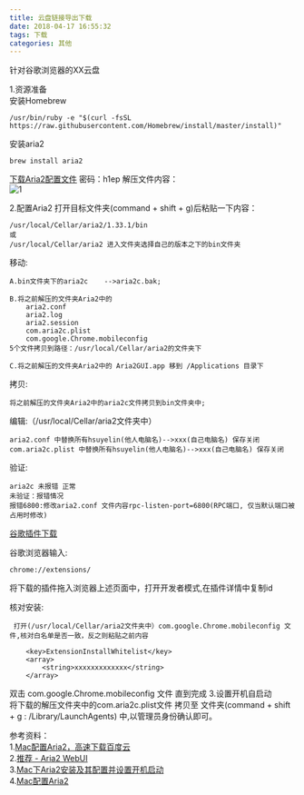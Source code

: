 ```yaml
---
title: 云盘链接导出下载
date: 2018-04-17 16:55:32
tags: 下载
categories: 其他
---
```


针对谷歌浏览器的XX云盘

1.资源准备		
安装Homebrew

	/usr/bin/ruby -e "$(curl -fsSL https://raw.githubusercontent.com/Homebrew/install/master/install)"

安装aria2

	brew install aria2

[下载Aria2配置文件](https://link.jianshu.com/?t=https%3A%2F%2Fpan.baidu.com%2Fs%2F1sYWQYOU4ZJnPTOmuApw-yQ)	密码：h1ep
解压文件内容：		
![1](1.png)	
	
2.配置Aria2
打开目标文件夹(command + shift + g)后粘贴一下内容：

	/usr/local/Cellar/aria2/1.33.1/bin
	或
	/usr/local/Cellar/aria2 进入文件夹选择自己的版本之下的bin文件夹

移动:

	A.bin文件夹下的aria2c	-->aria2c.bak;   
	
	B.将之前解压的文件夹Aria2中的		 
		aria2.conf		
		aria2.log		
		aria2.session		
		com.aria2c.plist		
		com.google.Chrome.mobileconfig 
	5个文件拷贝到路径：/usr/local/Cellar/aria2的文件夹下    
		
	C.将之前解压的文件夹Aria2中的 Aria2GUI.app 移到 /Applications 目录下	
	
拷贝:

	将之前解压的文件夹Aria2中的aria2c文件拷贝到bin文件夹中;
	
编辑:（/usr/local/Cellar/aria2文件夹中）

	aria2.conf 中替换所有hsuyelin(他人电脑名)-->xxx(自己电脑名) 保存关闭
	com.aria2c.plist 中替换所有hsuyelin(他人电脑名)-->xxx(自己电脑名) 保存关闭
	
验证: 

	aria2c 未报错 正常		
	未验证：报错情况		
	报错6800:修改aria2.conf 文件内容rpc-listen-port=6800(RPC端口, 仅当默认端口被占用时修改)

[谷歌插件下载](https://link.jianshu.com/?t=https%3A%2F%2Fgithub.com%2Facgotaku%2FBaiduExporter)

谷歌浏览器输入:

	chrome://extensions/
将下载的插件拖入浏览器上述页面中，打开开发者模式,在插件详情中复制id

核对安装:	
	
	 打开(/usr/local/Cellar/aria2文件夹中）com.google.Chrome.mobileconfig 文件,核对白名单是否一致，反之则粘贴之前内容
	 	
		<key>ExtensionInstallWhitelist</key>
		<array>
			<string>xxxxxxxxxxxxx</string>
		</array>

双击 com.google.Chrome.mobileconfig 文件 直到完成
3.设置开机自启动			
将下载的解压文件夹中的com.aria2c.plist文件 拷贝至  文件夹(command + shift + g : /Library/LaunchAgents) 中,以管理员身份确认即可。
	
参考资料：	
1.[Mac配置Aria2，高速下载百度云](https://yalv.me/aria2/) 		
2.[推荐 - Aria2 WebUI](https://ziahamza.github.io/webui-aria2/)     
3.[Mac下Aria2安装及其配置并设置开机启动](https://www.jianshu.com/p/74ab7c2053ac)   
4.[Mac配置Aria2](https://www.jianshu.com/p/29819b9ee40c?from=groupmessage)	